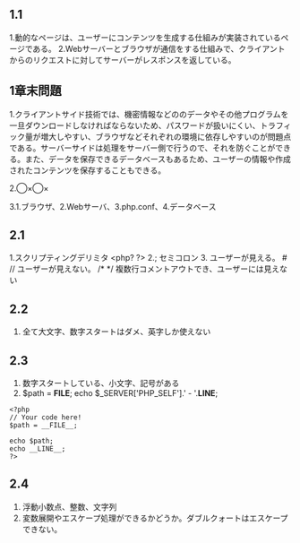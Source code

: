 ## 1.1
1.動的なページは、ユーザーにコンテンツを生成する仕組みが実装されているページである。
2.Webサーバーとブラウザが通信をする仕組みで、クライアントからのリクエストに対してサーバーがレスポンスを返している。

## 1章末問題
1.クライアントサイド技術では、機密情報などののデータやその他プログラムを一旦ダウンロードしなければならないため、パスワードが扱いにくい、トラフィック量が増大しやすい、ブラウザなどそれぞれの環境に依存しやすいのが問題点である。サーバーサイドは処理をサーバー側で行うので、それを防ぐことができる。また、データを保存できるデータベースもあるため、ユーザーの情報や作成されたコンテンツを保存することもできる。

2.◯×◯×

3.1.ブラウザ、2.Webサーバ、3.php.conf、4.データベース

## 2.1
1.スクリプティングデリミタ <php? ?>
2.; セミコロン
3.<!-- --> ユーザーが見える。 # // ユーザーが見えない。 /* */ 複数行コメントアウトでき、ユーザーには見えない

## 2.2
1. 全て大文字、数字スタートはダメ、英字しか使えない

## 2.3
1. 数字スタートしている、小文字、記号がある
2. $path = __FILE__; echo $_SERVER['PHP_SELF'].' - '.__LINE__;
```
<?php
// Your code here!
$path = __FILE__;

echo $path;
echo __LINE__;
?>
```

## 2.4
1. 浮動小数点、整数、文字列
2. 変数展開やエスケープ処理ができるかどうか。ダブルクォートはエスケープできない。

